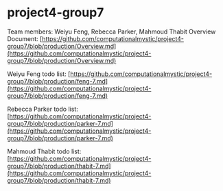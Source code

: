 # project4-group7
Team members: Weiyu Feng, Rebecca Parker, Mahmoud Thabit
Overview Document:
[https://github.com/computationalmystic/project4-group7/blob/production/Overview.md](https://github.com/computationalmystic/project4-group7/blob/production/Overview.md)

Weiyu Feng todo list:
[https://github.com/computationalmystic/project4-group7/blob/production/feng-7.md](https://github.com/computationalmystic/project4-group7/blob/production/feng-7.md)

Rebecca Parker todo list:
[https://github.com/computationalmystic/project4-group7/blob/production/parker-7.md](https://github.com/computationalmystic/project4-group7/blob/production/parker-7.md)

Mahmoud Thabit todo list:
[https://github.com/computationalmystic/project4-group7/blob/production/thabit-7.md](https://github.com/computationalmystic/project4-group7/blob/production/thabit-7.md)
